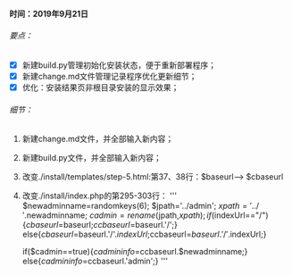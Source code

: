 #### 时间：2019年9月21日
###### 要点：
- [x] 新建build.py管理初始化安装状态，便于重新部署程序；
- [x] 新建change.md文件管理记录程序优化更新细节；
- [x] 优化：安装结果页非根目录安装的显示效果；

###### 细节：
1. 新建change.md文件，并全部输入新内容；
2. 新建build.py文件，并全部输入新内容；
3. 改变./install/templates/step-5.html:第37、38行：$baseurl--> $cbaseurl
4. 改变./install/index.php的第295-303行：
	'''
	$newadminname=randomkeys(6);
  	$jpath='../admin';
	$xpath='../'.$newadminname;
	$cadmin=rename($jpath,$xpath);	
	if($indexUrl=="/"){$cbaseurl=$baseurl;$ccbaseurl=$baseurl.'/';}
	else{$cbaseurl=$baseurl.'/'.$indexUrl;$ccbaseurl=$baseurl.'/'.$indexUrl;}

	if($cadmin==true){$cadmininfo=$ccbaseurl.$newadminname;}
	else{$cadmininfo=$ccbaseurl.'admin';}
	'''

